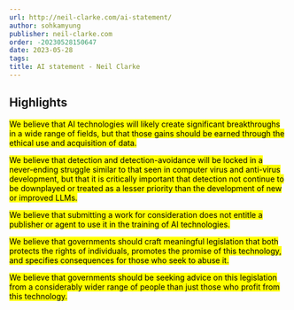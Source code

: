 ```yaml
---
url: http://neil-clarke.com/ai-statement/
author: sohkamyung
publisher: neil-clarke.com
order: -20230528150647
date: 2023-05-28
tags:
title: AI statement - Neil Clarke
---
```


## Highlights
<mark>We believe that AI technologies will likely create significant breakthroughs in a wide range of fields, but that those gains should be earned through the ethical use and acquisition of data.</mark>

<mark>We believe that detection and detection-avoidance will be locked in a never-ending struggle similar to that seen in computer virus and anti-virus development, but that it is critically important that detection not continue to be downplayed or treated as a lesser priority than the development of new or improved LLMs.</mark>

<mark>We believe that submitting a work for consideration does not entitle a publisher or agent to use it in the training of AI technologies.</mark>

<mark>We believe that governments should craft meaningful legislation that both protects the rights of individuals, promotes the promise of this technology, and specifies consequences for those who seek to abuse it.</mark>

<mark>We believe that governments should be seeking advice on this legislation from a considerably wider range of people than just those who profit from this technology.</mark>


